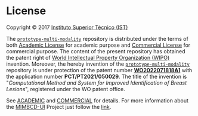 # License

Copyright © 2017 [Instituto Superior Técnico (IST)](https://tecnico.ulisboa.pt/)

The [`prototype-multi-modality`](https://github.com/MIMBCD-UI/prototype-multi-modality) repository is distributed under the terms of both [Academic License](https://github.com/MIMBCD-UI/prototype-multi-modality/blob/master/ACADEMIC.md) for academic purpose and [Commercial License](https://github.com/MIMBCD-UI/prototype-multi-modality/blob/master/COMMERCIAL.md) for commercial purpose. The content of the present repository has obtained the patent right of [World Intellectual Property Organization (WIPO)](https://www.wipo.int) invention. Moreover, the hereby invention of the [`prototype-multi-modality`](https://github.com/MIMBCD-UI/prototype-multi-modality) repository is under protection of the patent number **[WO2022071818A1](https://patents.google.com/patent/WO2022071818A1)** with the application number **PCT/PT2021/050029**. The title of the invention is "*Computational Method and System for Improved Identification of Breast Lesions*", registered under the WO patent office.

See [ACADEMIC](https://github.com/MIMBCD-UI/prototype-multi-modality/blob/master/ACADEMIC.md) and [COMMERCIAL](https://github.com/MIMBCD-UI/prototype-multi-modality/blob/master/COMMERCIAL.md) for details. For more information about the [MIMBCD-UI](https://mimbcd-ui.github.io/) Project just follow the [link](https://github.com/MIMBCD-UI/meta).
